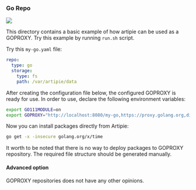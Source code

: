 ### Go Repo

[![](https://github.com/artipie/artipie/workflows/Proof::go/badge.svg)](./examples/go)

This directory contains a basic example of how artipie can be used as a GOPROXY. 
Try this example by running `run.sh` script.

Try this `my-go.yaml` file:

```yaml
repo:
  type: go
  storage:
    type: fs
    path: /var/artipie/data
```

After creating the configuration file below, the configured GOPROXY is ready for use. 
In order to use, declare the following environment variables:

```bash
export GO111MODULE=on
export GOPROXY="http://localhost:8080/my-go,https://proxy.golang.org,direct"
```

Now you can install packages directly from Artipie:

```bash
go get -x -insecure golang.org/x/time
```

It worth to be noted that there is no way to deploy packages to GOPROXY repository.
The required file structure should be generated manually.

#### Advanced option

GOPROXY repositories does not have any other opinions.
